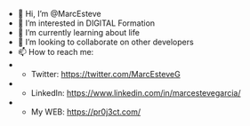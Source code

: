 - 👋 Hi, I’m @MarcEsteve
- 👀 I’m interested in DIGITAL Formation
- 🌱 I’m currently learning about life
- 💞️ I’m looking to collaborate on other developers
- 📫 How to reach me:
- - Twitter: https://twitter.com/MarcEsteveG
- - LinkedIn: https://www.linkedin.com/in/marcestevegarcia/
- - My WEB: https://pr0j3ct.com/

<!---
MarcEsteve/MarcEsteve is a ✨ special ✨ repository because its `README.md` (this file) appears on your GitHub profile.
You can click the Preview link to take a look at your changes.
--->
